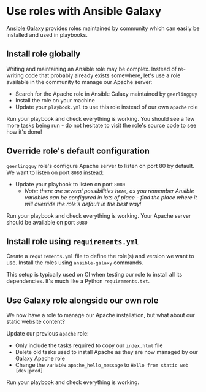 # Use roles with Ansible Galaxy

[Ansible Galaxy](https://galaxy.ansible.com) provides roles maintained by community which can easily be installed and used in playbooks.

## Install role globally

Writing and maintaining an Ansible role may be complex. Instead of re-writing code that probably already exists somewhere, let's use a role available in the community to manage our Apache server:

- Search for the Apache role in Ansible Galaxy maintained by `geerlingguy`
- Install the role on your machine
- Update your `playbook.yml` to use this role instead of our own `apache` role

Run your playbook and check everything is working. You should see a few more tasks being run - do not hesitate to visit the role's source code to see how it's done! 

## Override role's default configuration

`geerlingguy` role's configure Apache server to listen on port 80 by default. We want to listen on port `8080` instead:

- Update your playbook to listen on port `8080`
  - *Note: there are several possibilities here, as you remember Ansible variables can be configured in lots of place - find the place where it will override the role's default in the best way!*

Run your playbook and check everything is working. Your Apache server should be available on port `8080`

## Install role using `requirements.yml`

Create a `requirements.yml` file to define the role(s) and version we want to use. Install the roles using `ansible-galaxy` commands.

This setup is typically used on CI when testing our role to install all its dependencies. It's much like a Python `requirements.txt`.

## Use Galaxy role alongside our own role

We now have a role to manage our Apache installation, but what about our static website content?

Update our previous `apache` role:

- Only include the tasks required to copy our `index.html` file
- Delete old tasks used to install Apache as they are now managed by our Galaxy Apache role
- Change the variable `apache_hello_message` to `Hello from static web [dev|prod]`

Run your playbook and check everything is working.
